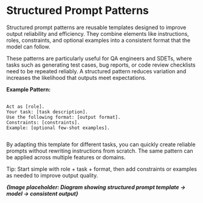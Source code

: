 <h1>Structured Prompt Patterns</h1>
<p>
	Structured prompt patterns are reusable templates designed to improve output reliability and efficiency. They combine elements like instructions, roles, constraints, and optional examples into a consistent format that the model can follow.
</p>
<p>
	These patterns are particularly useful for QA engineers and SDETs, where tasks such as generating test cases, bug reports, or code review checklists need to be repeated reliably. A structured pattern reduces variation and increases the likelihood that outputs meet expectations.
</p>
<b>Example Pattern:</b>
<pre>
	<code>
Act as [role]. 
Your task: [task description]. 
Use the following format: [output format]. 
Constraints: [constraints]. 
Example: [optional few-shot examples].
	</code>
</pre>
<p>
	By adapting this template for different tasks, you can quickly create reliable prompts without rewriting instructions from scratch. The same pattern can be applied across multiple features or domains.
</p>
<p>
	Tip: Start simple with role + task + format, then add constraints or examples as needed to improve output quality.
</p>

<footer>
	<b><i>{Image placeholder: Diagram showing structured prompt template → model → consistent output}</i></b>
</footer>